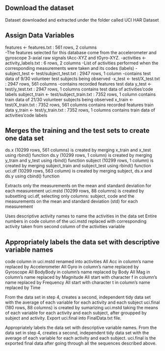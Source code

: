 
## Download the dataset
Dataset downloaded and extracted under the folder called UCI HAR Dataset


## Assign Data Variables
 features <- features.txt : 561 rows, 2 columns <br/>
  -The features selected for this database come from the accelerometer and gyroscope 3-axial raw signals tAcc-XYZ and tGyro-XYZ.
  -activities <- activity_labels.txt : 6 rows, 2 columns
  -List of activities performed when the corresponding measurements were taken and its codes (labels)
  -subject_test <- test/subject_test.txt : 2947 rows, 1 column
  -contains test data of 9/30 volunteer test subjects being observed
  -x_test <- test/X_test.txt : 2947 rows, 561 columns
  -contains recorded features test data
y_test <- test/y_test.txt : 2947 rows, 1 columns
contains test data of activities’code labels
subject_train <- test/subject_train.txt : 7352 rows, 1 column
contains train data of 21/30 volunteer subjects being observed
x_train <- test/X_train.txt : 7352 rows, 561 columns
contains recorded features train data
y_train <- test/y_train.txt : 7352 rows, 1 columns
contains train data of activities’code labels


## Merges the training and the test sets to create one data set
ds.x (10299 rows, 561 columns) is created by merging x_train and x_test using rbind() function
ds.y (10299 rows, 1 column) is created by merging y_train and y_test using rbind() function
subject (10299 rows, 1 column) is created by merging subject_train and subject_test using rbind() function
uci.df (10299 rows, 563 column) is created by merging subject, ds.x and ds.y using cbind() function

Extracts only the measurements on the mean and standard deviation for each measurement
uci.mstd (10299 rows, 88 columns) is created by subsetting uci.df, selecting only columns: subject, code and the measurements on the mean and standard deviation (std) for each measurement

Uses descriptive activity names to name the activities in the data set
Entire numbers in code column of the uci.mstd replaced with corresponding activity taken from second column of the activities variable

## Appropriately labels the data set with descriptive variable names
code column in uci.mstd renamed into activities
All Acc in column’s name replaced by Accelerometer
All Gyro in column’s name replaced by Gyroscope
All BodyBody in column’s name replaced by Body
All Mag in column’s name replaced by Magnitude
All start with character f in column’s name replaced by Frequency
All start with character t in column’s name replaced by Time

From the data set in step 4, creates a second, independent tidy data set with the average of each variable for each activity and each subject
uci.final (180 rows, 88 columns) is created by sumarizing uci.mstd taking the means of each variable for each activity and each subject, after groupped by subject and activity.
Export uci.final into FinalData.txt file.


Appropriately labels the data set with descriptive variable names.
From the data set in step 4, creates a second, independent tidy data set with the average of each variable for each activity and each subject.
uci.final is the exported final data after going through all the sequences described above.

